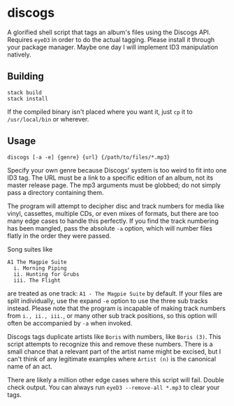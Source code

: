 # discogs

A glorified shell script that tags an album's files using the Discogs API. Requires `eyeD3` in order to do the actual tagging. Please install it through your package manager. Maybe one day I will implement ID3 manipulation natively.

## Building

    stack build
    stack install

If the compiled binary isn't placed where you want it, just `cp` it to `/usr/local/bin` or wherever.

## Usage

    discogs [-a -e] {genre} {url} {/path/to/files/*.mp3}

Specify your own genre because Discogs' system is too weird to fit into one ID3 tag. The URL must be a link to a specific edition of an album, not its master release page. The mp3 arguments must be globbed; do not simply pass a directory containing them.

The program will attempt to decipher disc and track numbers for media like vinyl, cassettes, multiple CDs, or even mixes of formats, but there are too many edge cases to handle this perfectly. If you find the track numbering has been mangled, pass the absolute `-a` option, which will number files flatly in the order they were passed.

Song suites like

    A1 The Magpie Suite
      i. Morning Piping
      ii. Hunting for Grubs
      iii. The Flight

are treated as one track: `A1 - The Magpie Suite` by default. If your files are split individually, use the expand `-e` option to use the three sub tracks instead. Please note that the program is incapable of making track numbers from `i., ii., iii.`, or many other sub track positions, so this option will often be accompanied by `-a` when invoked.

Discogs tags duplicate artists like `Boris` with numbers, like `Boris (3)`. This script attempts to recognize this and remove these numbers. There is a small chance that a relevant part of the artist name might be excised, but I can't think of any legitimate examples where `Artist (n)` is the canonical name of an act.

There are likely a million other edge cases where this script will fail. Double check output. You can always run `eyeD3 --remove-all *.mp3` to clear your tags.
